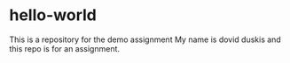 # hello-world
This is a repository for the demo assignment
My name is dovid duskis and this repo is for an assignment.
